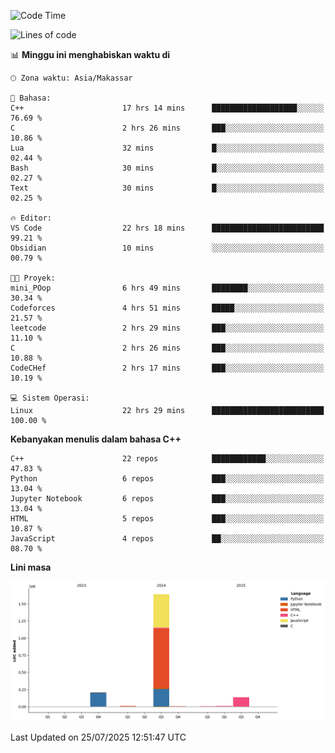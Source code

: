 <!--START_SECTION:waka-->
![Code Time](http://img.shields.io/badge/Code%20Time-372%20hrs%2046%20mins-blue)

![Lines of code](https://img.shields.io/badge/Sejak%20Hello%20World%20aku%20telah%20menulis-2.0%20million%20baris%20kode-blue)

📊 **Minggu ini menghabiskan waktu di** 

```text
🕑︎ Zona waktu: Asia/Makassar

💬 Bahasa: 
C++                      17 hrs 14 mins      ███████████████████░░░░░░   76.69 % 
C                        2 hrs 26 mins       ███░░░░░░░░░░░░░░░░░░░░░░   10.86 % 
Lua                      32 mins             █░░░░░░░░░░░░░░░░░░░░░░░░   02.44 % 
Bash                     30 mins             █░░░░░░░░░░░░░░░░░░░░░░░░   02.27 % 
Text                     30 mins             █░░░░░░░░░░░░░░░░░░░░░░░░   02.25 % 

🔥 Editor: 
VS Code                  22 hrs 18 mins      █████████████████████████   99.21 % 
Obsidian                 10 mins             ░░░░░░░░░░░░░░░░░░░░░░░░░   00.79 % 

🐱‍💻 Proyek: 
mini_POop                6 hrs 49 mins       ████████░░░░░░░░░░░░░░░░░   30.34 % 
Codeforces               4 hrs 51 mins       █████░░░░░░░░░░░░░░░░░░░░   21.57 % 
leetcode                 2 hrs 29 mins       ███░░░░░░░░░░░░░░░░░░░░░░   11.10 % 
C                        2 hrs 26 mins       ███░░░░░░░░░░░░░░░░░░░░░░   10.88 % 
CodeCHef                 2 hrs 17 mins       ███░░░░░░░░░░░░░░░░░░░░░░   10.19 % 

💻 Sistem Operasi: 
Linux                    22 hrs 29 mins      █████████████████████████   100.00 % 
```

**Kebanyakan menulis dalam bahasa C++** 

```text
C++                      22 repos            ████████████░░░░░░░░░░░░░   47.83 % 
Python                   6 repos             ███░░░░░░░░░░░░░░░░░░░░░░   13.04 % 
Jupyter Notebook         6 repos             ███░░░░░░░░░░░░░░░░░░░░░░   13.04 % 
HTML                     5 repos             ███░░░░░░░░░░░░░░░░░░░░░░   10.87 % 
JavaScript               4 repos             ██░░░░░░░░░░░░░░░░░░░░░░░   08.70 % 
```



**Lini masa**

![Lines of Code chart](https://raw.githubusercontent.com/yusuf601/yusuf601/main/assets/bar_graph.png)


 Last Updated on 25/07/2025 12:51:47 UTC
<!--END_SECTION:waka-->

